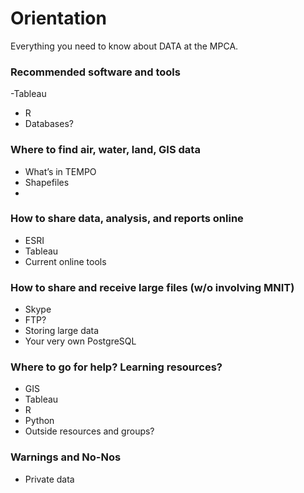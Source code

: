 # Orientation
Everything you need to know about DATA at the MPCA.


###	Recommended software and tools

-Tableau  
- R
- Databases?

###	Where to find air, water, land, GIS data

- What’s in TEMPO
- Shapefiles
-

###	How to share data, analysis, and reports online

- ESRI
-	Tableau
  - Current online tools

###	How to share and receive large files (w/o involving MNIT)

-	Skype
-	FTP?
-	Storing large data
  -	Your very own PostgreSQL
  
###	Where to go for help? Learning resources?

-	GIS
-	Tableau
-	R
-	Python
-	Outside resources and groups?

### Warnings and No-Nos

-	Private data
